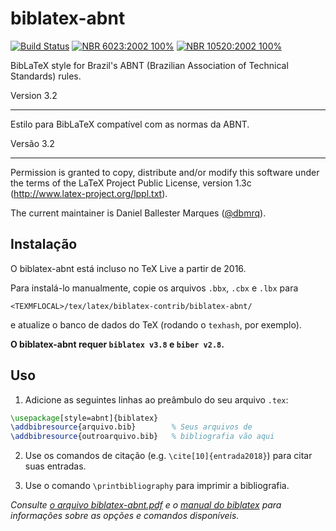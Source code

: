 # biblatex-abnt
[![Build Status](https://travis-ci.org/abntex/biblatex-abnt.svg?branch=master)](https://travis-ci.org/abntex/biblatex-abnt)
[![NBR 6023:2002 100%](https://img.shields.io/badge/NBR%206023%3A2002-100%25-brightgreen.svg)](https://github.com/abntex/biblatex-abnt/blob/master/tests/NBR6023-2002_reference.pdf)
[![NBR 10520:2002 100%](https://img.shields.io/badge/NBR%2010520%3A2002-100%25-brightgreen.svg)](https://github.com/abntex/biblatex-abnt/blob/master/tests/NBR10520-2002_reference.pdf)


BibLaTeX style for Brazil's ABNT (Brazilian Association of Technical Standards)
rules.

Version 3.2

---

Estilo para BibLaTeX compatível com as normas da ABNT.

Versão 3.2

---

Permission is granted to copy, distribute and/or modify this software
under the terms of the LaTeX Project Public License, version 1.3c
(http://www.latex-project.org/lppl.txt).

The current maintainer is Daniel Ballester Marques
([@dbmrq](https://github.com/dbmrq)).

## Instalação

O biblatex-abnt está incluso no TeX Live a partir de 2016.

Para instalá-lo manualmente, copie os arquivos `.bbx`, `.cbx` e `.lbx` para

    <TEXMFLOCAL>/tex/latex/biblatex-contrib/biblatex-abnt/

e atualize o banco de dados do TeX (rodando o `texhash`, por exemplo).

**O biblatex-abnt requer `biblatex v3.8` e `biber v2.8`.**

## Uso

1. Adicione as seguintes linhas ao preâmbulo do seu arquivo `.tex`:

  ```tex
  \usepackage[style=abnt]{biblatex}
  \addbibresource{arquivo.bib}        % Seus arquivos de
  \addbibresource{outroarquivo.bib}   % bibliografia vão aqui
  ```

2. Use os comandos de citação (e.g. `\cite[10]{entrada2018}`) para citar
suas entradas.

3. Use o comando `\printbibliography` para imprimir a bibliografia.

*Consulte [o arquivo biblatex-abnt.pdf](https://github.com/abntex/biblatex-abnt/raw/master/doc/biblatex-abnt.pdf) e o [manual do biblatex](http://mirrors.ctan.org/macros/latex/contrib/biblatex/doc/biblatex.pdf) para informações sobre as opções e comandos disponíveis.*

